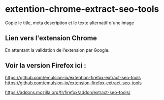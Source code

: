 # extention-chrome-extract-seo-tools

Copie le title, meta description et le texte alternatif d'une image

## Lien vers l'extension Chrome

En attentant la validation de l'extension par Google.

## Voir la version Firefox ici : 

https://github.com/emulsion-io/extention-firefox-extract-seo-tools
https://github.com/emulsion-io/extension-firefox-extract-seo-tools

https://addons.mozilla.org/fr/firefox/addon/extract-seo-tools/